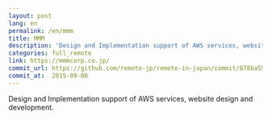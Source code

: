 ```yaml
---
layout: post
lang: en
permalink: /en/mmm
title: MMM
description: 'Design and Implementation support of AWS services, website design and development.'
categories: full_remote
link: https://mmmcorp.co.jp/
commit_url: https://github.com/remote-jp/remote-in-japan/commit/878ba55549cacf0553e4c7492bc182c511c01bd3
commit_at:  2015-09-08
---
```


<p>Design and Implementation support of AWS services, website design and development.</p>

